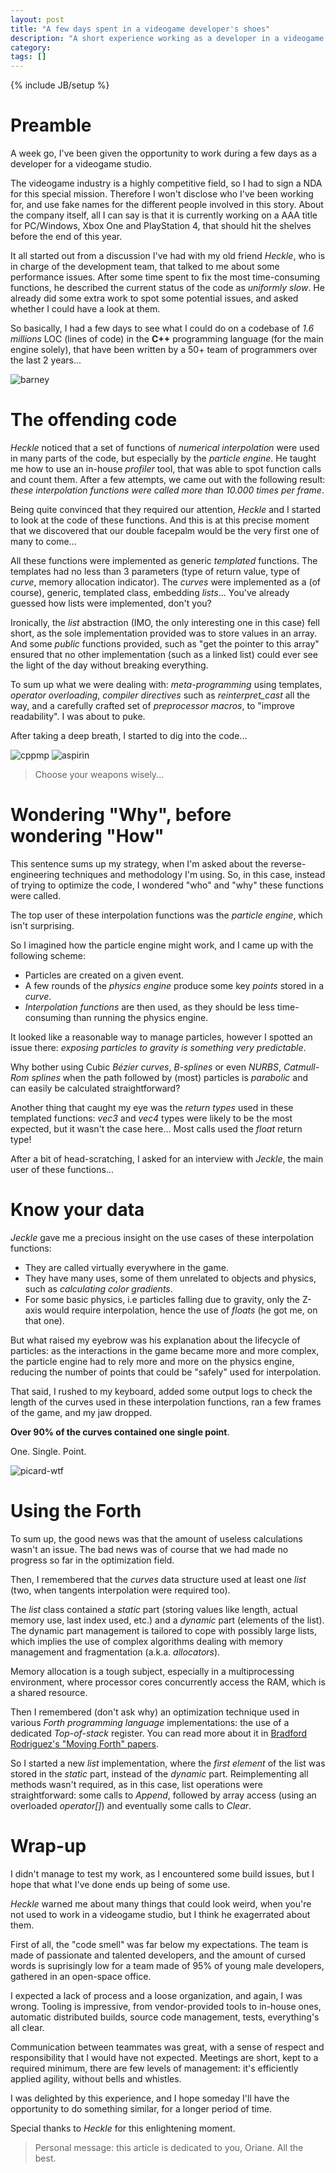 ```yaml
---
layout: post
title: "A few days spent in a videogame developer's shoes"
description: "A short experience working as a developer in a videogame studio"
category:
tags: []
---
```

{% include JB/setup %}

# Preamble

A week go, I've been given the opportunity to work during a few days as a developer for a videogame studio.

The videogame industry is a highly competitive field, so I had to sign a NDA for this special mission. Therefore I won't disclose who I've been working for, and use fake names for the different people involved in this story. About the company itself, all I can say is that it is currently working on a AAA title for PC/Windows, Xbox One and PlayStation 4, that should hit the shelves before the end of this year.

It all started out from a discussion I've had with my old friend *Heckle*, who is in charge of the development team, that talked to me about some performance issues. After some time spent to fix the most time-consuming functions, he described the current status of the code as *uniformly slow*. He already did some extra work to spot some potential issues, and asked whether I could have a look at them.

So basically, I had a few days to see what I could do on a codebase of *1.6 millions* LOC (lines of code) in the **C++** programming language (for the main engine solely), that have been written by a 50+ team of programmers over the last 2 years...

![barney](/images/barney.jpg)

# The offending code

*Heckle* noticed that a set of functions of *numerical interpolation* were used in many parts of the code, but especially by the *particle engine*. He taught me how to use an in-house *profiler* tool, that was able to spot function calls and count them. After a few attempts, we came out with the following result: *these interpolation functions were called more than 10.000 times per frame*.

Being quite convinced that they required our attention, *Heckle* and I started to look at the code of these functions. And this is at this precise moment that we discovered that our double facepalm would be the very first one of many to come...

All these functions were implemented as generic *templated* functions. The templates had no less than 3 parameters (type of return value, type of *curve*, memory allocation indicator). The *curves* were implemented as a (of course), generic, templated class, embedding *lists*... You've already guessed how lists were implemented, don't you?

Ironically, the *list* abstraction (IMO, the only interesting one in this case) fell short, as the sole implementation provided was to store values in an array. And some *public* functions provided, such as "get the pointer to this array" ensured that no other implementation (such as a linked list) could ever see the light of the day without breaking everything.

To sum up what we were dealing with: *meta-programming* using templates, *operator overloading*, *compiler directives* such as *reinterpret_cast* all the way, and a carefully crafted set of *preprocessor macros*, to "improve readability". I was about to puke.

After taking a deep breath, I started to dig into the code...

![cppmp](/images/cppmp.jpg) ![aspirin](/images/aspirin.jpg)

> Choose your weapons wisely...

# Wondering "Why", before wondering "How"

This sentence sums up my strategy, when I'm asked about the reverse-engineering techniques and methodology I'm using.
So, in this case, instead of trying to optimize the code, I wondered "who" and "why" these functions were called.

The top user of these interpolation functions was the *particle engine*, which isn't surprising.

So I imagined how the particle engine might work, and I came up with the following scheme:

- Particles are created on a given event.
- A few rounds of the *physics engine* produce some key *points* stored in a *curve*.
- *Interpolation functions* are then used, as they should be less time-consuming than running the physics engine.

It looked like a reasonable way to manage particles, however I spotted an issue there: *exposing particles to gravity is something very predictable*.

Why bother using Cubic *Bézier curves*, *B-splines* or even *NURBS*, *Catmull-Rom splines* when the path followed by (most) particles is *parabolic* and can easily be calculated straightforward?

Another thing that caught my eye was the *return types* used in these templated functions: *vec3* and *vec4* types were likely to be the most expected, but it wasn't the case here... Most calls used the *float* return type!

After a bit of head-scratching, I asked for an interview with *Jeckle*, the main user of these functions...

# Know your data

*Jeckle* gave me a precious insight on the use cases of these interpolation functions:

- They are called virtually everywhere in the game.
- They have many uses, some of them unrelated to objects and physics, such as *calculating color gradients*.
- For some basic physics, i.e particles falling due to gravity, only the Z-axis would require interpolation, hence the use of *floats* (he got me, on that one).

But what raised my eyebrow was his explanation about the lifecycle of particles: as the interactions in the game became more and more complex, the particle engine had to rely more and more on the physics engine, reducing the number of points that could be "safely" used for interpolation.

That said, I rushed to my keyboard, added some output logs to check the length of the curves used in these interpolation functions, ran a few frames of the game, and my jaw dropped.

**Over 90% of the curves contained one single point**.

One. Single. Point.

![picard-wtf](/images/picard-wtf.jpg)

# Using the Forth

To sum up, the good news was that the amount of useless calculations wasn't an issue. The bad news was of course that we had made no progress so far in the optimization field.

Then, I remembered that the *curves* data structure used at least one *list* (two, when tangents interpolation were required too).

The *list* class contained a *static* part (storing values like length, actual memory use, last index used, etc.) and a *dynamic* part (elements of the list). The dynamic part management is tailored to cope with possibly large lists, which implies the use of complex algorithms dealing with memory management and fragmentation (a.k.a. *allocators*).

Memory allocation is a tough subject, especially in a multiprocessing environment, where processor cores concurrently access the RAM, which is a shared resource.

Then I remembered (don't ask why) an optimization technique used in various *Forth programming language* implementations: the use of a dedicated *Top-of-stack* register. You can read more about it in [Bradford Rodriguez's "Moving Forth" papers](http://www.bradrodriguez.com/papers/moving1.htm).

So I started a new *list* implementation, where the *first element* of the list was stored in the *static* part, instead of the *dynamic* part. Reimplementing all methods wasn't required, as in this case, list operations were straightforward: some calls to *Append*, followed by array access (using an overloaded *operator[]*) and eventually some calls to *Clear*.

# Wrap-up

I didn't manage to test my work, as I encountered some build issues, but I hope that what I've done ends up being of some use.

*Heckle* warned me about many things that could look weird, when you're not used to work in a videogame studio, but I think he exagerrated about them.

First of all, the "code smell" was far below my expectations. The team is made of passionate and talented developers, and the amount of cursed words is suprisingly low for a team made of 95% of young male developers, gathered in an open-space office.

I expected a lack of process and a loose organization, and again, I was wrong. Tooling is impressive, from vendor-provided tools to in-house ones, automatic distributed builds, source code management, tests, everything's all clear.

Communication between teammates was great, with a sense of respect and responsibility that I would have not expected. Meetings are short, kept to a required minimum, there are few levels of management: it's efficiently applied agility, without bells and whistles.

I was delighted by this experience, and I hope someday I'll have the opportunity to do something similar, for a longer period of time.

Special thanks to *Heckle* for this enlightening moment.

> Personal message: this article is dedicated to you, Oriane. All the best.
